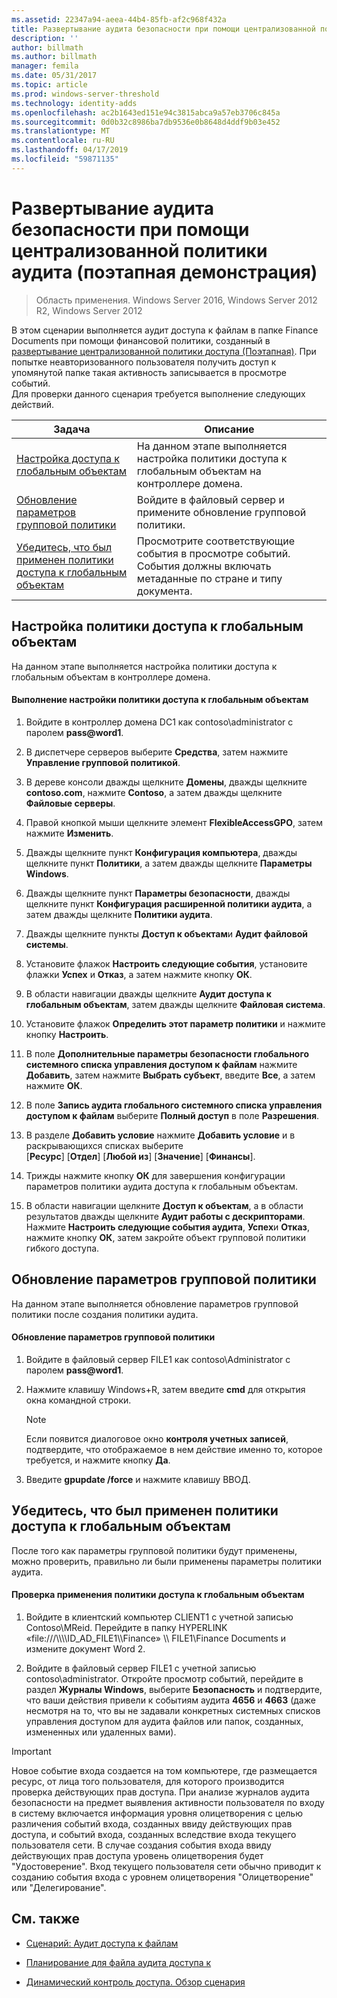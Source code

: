 ```yaml
---
ms.assetid: 22347a94-aeea-44b4-85fb-af2c968f432a
title: Развертывание аудита безопасности при помощи централизованной политики аудита (поэтапная демонстрация)
description: ''
author: billmath
ms.author: billmath
manager: femila
ms.date: 05/31/2017
ms.topic: article
ms.prod: windows-server-threshold
ms.technology: identity-adds
ms.openlocfilehash: ac2b1643ed151e94c3815abca9a57eb3706c845a
ms.sourcegitcommit: 0d0b32c8986ba7db9536e0b8648d4ddf9b03e452
ms.translationtype: MT
ms.contentlocale: ru-RU
ms.lasthandoff: 04/17/2019
ms.locfileid: "59871135"
---
```

# <a name="deploy-security-auditing-with-central-audit-policies-demonstration-steps"></a>Развертывание аудита безопасности при помощи централизованной политики аудита (поэтапная демонстрация)

>Область применения. Windows Server 2016, Windows Server 2012 R2, Windows Server 2012

В этом сценарии выполняется аудит доступа к файлам в папке Finance Documents при помощи финансовой политики, созданный в [развертывание централизованной политики доступа &#40;Поэтапная&#41;](Deploy-a-Central-Access-Policy--Demonstration-Steps-.md). При попытке неавторизованного пользователя получить доступ к упомянутой папке такая активность записывается в просмотре событий.   
 Для проверки данного сценария требуется выполнение следующих действий.  
  
|Задача|Описание|  
|--------|---------------|  
|[Настройка доступа к глобальным объектам](Deploy-Security-Auditing-with-Central-Audit-Policies--Demonstration-Steps-.md#BKMK_1)|На данном этапе выполняется настройка политики доступа к глобальным объектам на контроллере домена.|  
|[Обновление параметров групповой политики](Deploy-Security-Auditing-with-Central-Audit-Policies--Demonstration-Steps-.md#BKMK_2)|Войдите в файловый сервер и примените обновление групповой политики.|  
|[Убедитесь, что был применен политики доступа к глобальным объектам](Deploy-Security-Auditing-with-Central-Audit-Policies--Demonstration-Steps-.md#BKMK_3)|Просмотрите соответствующие события в просмотре событий. События должны включать метаданные по стране и типу документа.|  
  
## <a name="BKMK_1"></a>Настройка политики доступа к глобальным объектам  
На данном этапе выполняется настройка политики доступа к глобальным объектам в контроллере домена.  
  
#### <a name="to-configure-a-global-object-access-policy"></a>Выполнение настройки политики доступа к глобальным объектам  
  
1.  Войдите в контроллер домена DC1 как contoso\administrator с паролем **pass@word1**.  
  
2.  В диспетчере серверов выберите **Средства**, затем нажмите **Управление групповой политикой**.  
  
3.  В дереве консоли дважды щелкните **Домены**, дважды щелкните **contoso.com**, нажмите **Contoso**, а затем дважды щелкните **Файловые серверы**.  
  
4.  Правой кнопкой мыши щелкните элемент **FlexibleAccessGPO**, затем нажмите **Изменить**.  
  
5.  Дважды щелкните пункт **Конфигурация компьютера**, дважды щелкните пункт **Политики**, а затем дважды щелкните **Параметры Windows**.  
  
6.  Дважды щелкните пункт **Параметры безопасности**, дважды щелкните пункт **Конфигурация расширенной политики аудита**, а затем дважды щелкните **Политики аудита**.  
  
7.  Дважды щелкните пункты **Доступ к объектам**и **Аудит файловой системы**.  
  
8.  Установите флажок **Настроить следующие события**, установите флажки **Успех** и **Отказ**, а затем нажмите кнопку **ОК**.  
  
9. В области навигации дважды щелкните **Аудит доступа к глобальным объектам**, затем дважды щелкните **Файловая система**.  
  
10. Установите флажок **Определить этот параметр политики** и нажмите кнопку **Настроить**.  
  
11. В поле **Дополнительные параметры безопасности глобального системного списка управления доступом к файлам** нажмите **Добавить**, затем нажмите **Выбрать субъект**, введите **Все**, а затем нажмите **ОК**.  
  
12. В поле **Запись аудита глобального системного списка управления доступом к файлам** выберите **Полный доступ** в поле **Разрешения**.  
  
13. В разделе **Добавить условие** нажмите **Добавить условие** и в раскрывающихся списках выберите   
    [**Ресурс**] [**Отдел**] [**Любой из**] [**Значение**] [**Финансы**].  
  
14. Трижды нажмите кнопку **ОК** для завершения конфигурации параметров политики аудита доступа к глобальным объектам.  
  
15. В области навигации щелкните **Доступ к объектам**, а в области результатов дважды щелкните **Аудит работы с дескрипторами**. Нажмите **Настроить следующие события аудита**, **Успех**и **Отказ**, нажмите кнопку **ОК**, затем закройте объект групповой политики гибкого доступа.  
  
## <a name="BKMK_2"></a>Обновление параметров групповой политики  
На данном этапе выполняется обновление параметров групповой политики после создания политики аудита.  
  
#### <a name="to-update-group-policy-settings"></a>Обновление параметров групповой политики  
  
1.  Войдите в файловый сервер FILE1 как contoso\Administrator с паролем **pass@word1**.  
  
2.  Нажмите клавишу Windows+R, затем введите **cmd** для открытия окна командной строки.  
  
    > [!NOTE]  
    > Если появится диалоговое окно **контроля учетных записей**, подтвердите, что отображаемое в нем действие именно то, которое требуется, и нажмите кнопку **Да**.  
  
3.  Введите **gpupdate /force** и нажмите клавишу ВВОД.  
  
## <a name="BKMK_3"></a>Убедитесь, что был применен политики доступа к глобальным объектам  
После того как параметры групповой политики будут применены, можно проверить, правильно ли были применены параметры политики аудита.  
  
#### <a name="to-verify-that-the-global-object-access-policy-has-been-applied"></a>Проверка применения политики доступа к глобальным объектам  
  
1.  Войдите в клиентский компьютер CLIENT1 с учетной записью Contoso\MReid. Перейдите в папку HYPERLINK «file:///\\\\\\\ID_AD_FILE1\\\Finance» \\\ FILE1\Finance Documents и измените документ Word 2.  
  
2.  Войдите в файловый сервер FILE1 с учетной записью contoso\administrator. Откройте просмотр событий, перейдите в раздел **Журналы Windows**, выберите **Безопасность** и подтвердите, что ваши действия привели к событиям аудита **4656** и **4663** (даже несмотря на то, что вы не задавали конкретных системных списков управления доступом для аудита файлов или папок, созданных, измененных или удаленных вами).  
  
> [!IMPORTANT]  
> Новое событие входа создается на том компьютере, где размещается ресурс, от лица того пользователя, для которого производится проверка действующих прав доступа. При анализе журналов аудита безопасности на предмет выявления активности пользователя по входу в систему включается информация уровня олицетворения с целью различения событий входа, созданных ввиду действующих прав доступа, и событий входа, созданных вследствие входа текущего пользователя сети. В случае создания события входа ввиду действующих прав доступа уровень олицетворения будет "Удостоверение". Вход текущего пользователя сети обычно приводит к созданию события входа с уровнем олицетворения "Олицетворение" или "Делегирование".  
  
## <a name="BKMK_Links"></a>См. также  
  
-   [Сценарий: Аудит доступа к файлам](Scenario--File-Access-Auditing.md)  
  
-   [Планирование для файла аудита доступа к](Plan-for-File-Access-Auditing.md)  
  
-   [Динамический контроль доступа. Обзор сценария](Dynamic-Access-Control--Scenario-Overview.md)  
  


